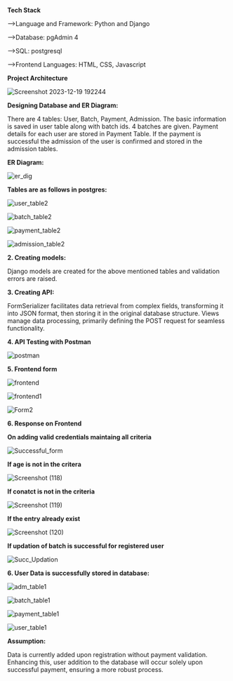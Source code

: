 **Tech Stack**

-->Language and Framework: Python and Django

-->Database: pgAdmin 4

-->SQL: postgresql

-->Frontend Languages: HTML, CSS, Javascript

**Project Architecture**

![Screenshot 2023-12-19 192244](https://github.com/VartikaB/Flexmoney_YogaForm/assets/81951781/a0be37a0-9de8-4646-a00c-a9647e56bbc4)

**Designing Database and ER Diagram:**


There are 4 tables: User, Batch, Payment, Admission. The basic information is saved in user table along with batch ids. 4 batches are given. Payment details for each user are stored in Payment Table. If the payment is successful the admission of the user is confirmed and stored in the admission tables.


**ER Diagram:**

![er_dig](https://github.com/VartikaB/Flexmoney_YogaForm/assets/81951781/9da82d7c-9556-459c-8e32-3bec95bccd99)

**Tables are as follows in postgres:**

![user_table2](https://github.com/VartikaB/Flexmoney_YogaForm/assets/81951781/a41e95c4-67e1-49a5-9233-72efd5de50db)

![batch_table2](https://github.com/VartikaB/Flexmoney_YogaForm/assets/81951781/b5da6a20-3025-4153-8c4d-61e02e0655e0)

![payment_table2](https://github.com/VartikaB/Flexmoney_YogaForm/assets/81951781/937ccada-d93a-42e2-93cf-9ea9e478ad82)

![admission_table2](https://github.com/VartikaB/Flexmoney_YogaForm/assets/81951781/d610916d-9301-4f5d-81a5-42432ef8240e)

**2. Creating models:**

Django models are created for the above mentioned tables and validation errors are raised.

**3. Creating API:**

FormSerializer facilitates data retrieval from complex fields, transforming it into JSON format, then storing it in the original database structure. Views manage data processing, primarily defining the POST request for seamless functionality.


**4. API Testing with Postman**

![postman](https://github.com/VartikaB/Flexmoney_YogaForm/assets/81951781/24e0861b-58dc-4fe0-81a8-90ef3eb70b72)

**5. Frontend form**

![frontend](https://github.com/VartikaB/Flexmoney_YogaForm/assets/81951781/3ec6c341-41cf-497c-ad50-436cf1bc58aa)

![frontend1](https://github.com/VartikaB/Flexmoney_YogaForm/assets/81951781/b3b2bfa5-9a1d-4ed3-a864-6439e02d0c18)

![Form2](https://github.com/VartikaB/Flexmoney_YogaForm/assets/81951781/6d722213-a37a-4e33-aaa7-6e4be0931313)


**6. Response on Frontend**




**On adding valid credentials maintaing all criteria**

![Successful_form](https://github.com/VartikaB/Flexmoney_YogaForm/assets/81951781/31694b51-8348-4cf7-a317-d9499a939f51)

**If age is not in the critera**

![Screenshot (118)](https://github.com/VartikaB/Flexmoney_YogaForm/assets/81951781/a4fabc81-2b1f-4f46-ac89-ee6d228a234d)

**If conatct is not in the criteria**

![Screenshot (119)](https://github.com/VartikaB/Flexmoney_YogaForm/assets/81951781/d9937411-d30c-452e-a32c-c3936f8185e1)

**If the entry already exist**

![Screenshot (120)](https://github.com/VartikaB/Flexmoney_YogaForm/assets/81951781/88647516-d983-49d9-9f13-1d73a8ee74e2)

**If updation of batch is successful for registered user**

![Succ_Updation](https://github.com/VartikaB/Flexmoney_YogaForm/assets/81951781/0210aa99-f86a-43d3-a109-c84de9f7bb6f)




**6. User Data is successfully stored in database:**

![adm_table1](https://github.com/VartikaB/Flexmoney_YogaForm/assets/81951781/a0d55d93-f83e-424a-ab88-a53fdb1f3374)

![batch_table1](https://github.com/VartikaB/Flexmoney_YogaForm/assets/81951781/c4ff440a-3a0c-42cd-83f4-7ff75a6d1aad)

![payment_table1](https://github.com/VartikaB/Flexmoney_YogaForm/assets/81951781/b63adafd-2846-40f2-84b0-33cd8a505e6c)

![user_table1](https://github.com/VartikaB/Flexmoney_YogaForm/assets/81951781/eb3cf0e8-2ced-4657-b996-648dee71ebe0)

**Assumption:**

Data is currently added upon registration without payment validation. Enhancing this, user addition to the database will occur solely upon successful payment, ensuring a more robust process.


